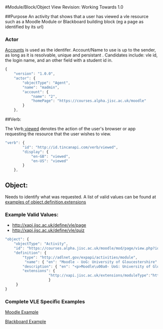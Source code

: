 #Module/Block/Object View
Revision: Working Towards 1.0

##Purpose
An activity that shows that a user has viewed a vle resource such as a Moodle Module or Blackboard building block (eg a page as identified by its url)

### Actor
[Accounts](/common_statements.md#actor.account) is used as the identifer.  Account/Name to use is up to the sender, as long as it is resolvable, unique and persistant . Candidates include: vle id, the login name, and an other field with a student id in.

``` Javascript
{
    "version": "1.0.0",
    "actor": {
        "objectType": "Agent",
        "name": "madmin",
        "account": {
            "name": "2",
            "homePage": "https://courses.alpha.jisc.ac.uk/moodle"
        }
    },
```

##Verb:

The Verb,[viewed](/vocabulary.md#verbs) denotes the action of the user's browser or app requesting the resource that the user wishes to view.

``` javascript
"verb": {
        "id": "http://id.tincanapi.com/verb/viewed",
        "display": {
            "en-GB": "viewed",
            "en-US": "viewed"
        }
    },
```

## Object:
Needs to identify what was requested. A list of valid values can be found at [examples of object.definition.extensions](vocabulary#Object.definition.extension)

### Example Valid Values:
- http://xapi.jisc.ac.uk/define/vle/page
- http://xapi.jisc.ac.uk/define/vle/quiz


``` javascript
"object": {
	"objectType": "Activity",
	"id": "https://courses.alpha.jisc.ac.uk/moodle/mod/page/view.php?id=250"   	 	//  unique id or url of the item being logged into
	"definition": {
		"type": "http://adlnet.gov/expapi/activities/module",			//  definition type as above
		 "name": { "en": "Moodle - UoG: University of Gloucestershire" },			   //  name of item as returned by VLE
		"description": { "en": "<p>Moodle\u00a0- UoG: University of Gloucestershire</p>"	 } //  description of item as returned by VLE
		"extensions": {
    				"http://xapi.jisc.ac.uk/extensions/moduleType":"http://xapi.jisc.ac.uk/define/vle/page",
            	 	}
	 }
}
```

### Complete VLE Specific Examples
[Moodle Example](/vle/moodle/moduleview.js)

[Blackboard Example](/vle/blackboard/examples.md)
